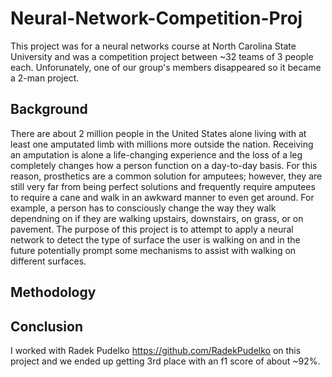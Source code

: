 # Neural-Network-Competition-Proj

This project was for a neural networks course at North Carolina State University and was a competition project between ~32 teams of 3 people each. Unforunately, one of our group's members disappeared so it became a 2-man project.

## Background

There are about 2 million people in the United States alone living with at least one amputated limb with millions more outside the nation. Receiving an amputation is alone a life-changing experience and the loss of a leg completely changes how a person function on a day-to-day basis. For this reason, prosthetics are a common solution for amputees; however, they are still very far from being perfect solutions and frequently require amputees to require a cane and walk in an awkward manner to even get around. For example, a person has to consciously change the way they walk dependning on if they are walking upstairs, downstairs, on grass, or on pavement. The purpose of this project is to attempt to apply a neural network to detect the type of surface the user is walking on and in the future potentially prompt some mechanisms to assist with walking on different surfaces.

## Methodology

## 

## Conclusion

I worked with Radek Pudelko https://github.com/RadekPudelko on this project and we ended up getting 3rd place with an f1 score of about ~92%.
